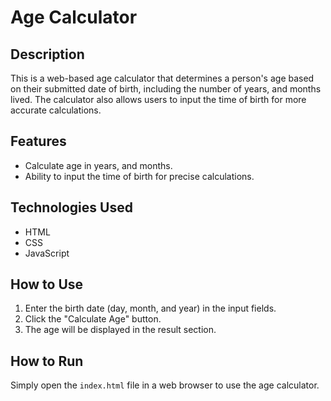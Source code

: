 # Age Calculator

## Description
This is a web-based age calculator that determines a person's age based on their submitted date of birth, including the number of years, and months lived. The calculator also allows users to input the time of birth for more accurate calculations.

## Features
- Calculate age in years, and months.
- Ability to input the time of birth for precise calculations.

## Technologies Used
- HTML
- CSS
- JavaScript


## How to Use
1. Enter the birth date (day, month, and year) in the input fields.
2. Click the "Calculate Age" button.
3. The age will be displayed in the result section.

## How to Run
Simply open the `index.html` file in a web browser to use the age calculator.


